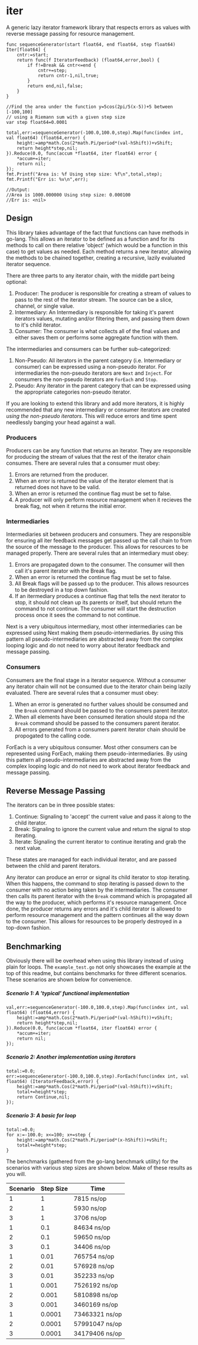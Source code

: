 # iter

A generic lazy iterator framework library that respects errors as values with reverse message passing for resource management.

```golang
func sequenceGenerator(start float64, end float64, step float64) Iter[float64] {
    cntr:=start;
    return func(f IteratorFeedback) (float64,error,bool) {
        if f!=Break && cntr<=end {
            cntr+=step;
            return cntr-1,nil,true;
        }
        return end,nil,false;
    }
}

//Find the area under the function y=5cos(2pi/5(x-5))+5 between [-100,100]
// using a Riemann sum with a given step size
var step float64=0.0001

total,err:=sequenceGenerator(-100.0,100.0,step).Map(func(index int, val float64) (float64,error) {
    height:=amp*math.Cos(2*math.Pi/period*(val-hShift))+vShift;
    return height*step,nil;
}).Reduce(0.0, func(accum *float64, iter float64) error {
    *accum+=iter;
    return nil;
});
fmt.Printf("Area is: %f Using step size: %f\n",total,step);
fmt.Printf("Err is: %v\n",err);

//Output:
//Area is 1000.000000 Using step size: 0.000100
//Err is: <nil>
```

## Design

This library takes advantage of the fact that functions can have methods in go-lang. This allows an iterator to be defined as a function and for its methods to call on there relative 'object' (which would be a function in this case) to get values as needed. Each method returns a new iterator, allowing the methods to be chained together, creating a recursive, lazily evaluated iterator sequence.

There are three parts to any iterator chain, with the middle part being optional:

1. Producer: The producer is responsible for creating a stream of values to pass to the rest of the iterator stream. The source can be a slice, channel, or single value.
1. Intermediary: An Intermediary is responsible for taking it's parent iterators values, mutating and/or filtering them, and passing them down to it's child iterator.
1. Consumer: The consumer is what collects all of the final values and either saves them or performs some aggregate function with them.

The intermediaries and consumers can be further sub-categorized:

1. Non-Pseudo: All iterators in the parent category (i.e. Intermediary or consumer) can be expressed using a non-pseudo iterator. For intermediaries the non-pseudo iterators are ```Next``` and ```Inject```. For consumers the non-pseudo iterators are ```ForEach``` and ```Stop```.
1. Pseudo: Any iterator in the parent category that can be expressed using the appropriate categories non-pseudo iterator.

If you are looking to extend this library and add more iterators, it is highly recommended that any new intermediary or consumer iterators are created _using the non-pseudo iterators_. This will reduce errors and time spent needlessly banging your head against a wall.

### Producers

Producers can be any function that returns an iterator. They are responsible for producing the stream of values that the rest of the iterator chain consumes. There are several rules that a consumer must obey:
1. Errors are returned from the producer. 
1. When an error is returned the value of the iterator element that is returned does not have to be valid.
1. When an error is returned the continue flag must be set to false.
1. A producer will only perform resource management when it recieves the break flag, not when it returns the initial error.

### Intermediaries
Intermediaries sit between producers and consumers. They are responsible for ensuring all iter feedback messages get passed up the call chain to from the source of the message to the producer. This allows for resources to be managed properly. There are several rules that an intermediary must obey:
1. Errors are propagated down to the consumer. The consumer will then call it's parent iterator with the Break flag.
1. When an error is returned the continue flag must be set to false.
1. All Break flags will be passed up to the producer. This allows resources to be destroyed in a top down fashion.
1. If an itermediary produces a continue flag that tells the next iterator to stop, it should not clean up its parents or itself, but should return the command to not continue. The consumer will start the destruction process once it sees the command to not continue.

Next is a very ubiquitous intermediary, most other intermediaries can be expressed using Next making them pseudo-intermediaries. By using this pattern all pseudo-intermediaries are abstracted away from the complex looping logic and do not need to worry about iterator feedback and message passing.

### Consumers

Consumers are the final stage in a iterator sequence. Without a consumer any iterator chain will not be consumed due to the iterator chain being lazily evaluated. There are several rules that a consumer must obey:
1. When an error is generated no further values should be consumed and the ```Break``` command should be passed to the consumers parent iterator.
1. When all elements have been consumed iteration should stopa nd the ```Break``` command should be passed to the consumers parent iterator.
1. All errors generated from a consumers parent iterator chain should be propogated to the calling code.

ForEach is a very ubiquitous consumer. Most other consumers can be represented using ForEach, making them pseudo-intermediaries. By using this pattern all pseudo-intermediaries are abstracted away from the complex looping logic and do not need to work about iterator feedback and message passing.

## Reverse Message Passing

The iterators can be in three possible states:

1. Continue: Signaling to 'accept' the current value and pass it along to the child iterator.
1. Break: Signaling to ignore the current value and return the signal to stop iterating.
1. Iterate: Signaling the current iterator to continue iterating and grab the next value.

These states are managed for each individual iterator, and are passed between the child and parent iterators.

Any iterator can produce an error or signal its child iterator to stop iterating. When this happens, the command to stop iterating is passed down to the consumer with no action being taken by the intermediaries. The consumer then calls its parent iterator with the ```Break``` command which is propagated all the way to the producer, which performs it's resource management. Once done, the producer returns any errors and it's child iterator is allowed to perform resource management and the pattern continues all the way down to the consumer. This allows for resources to be properly destroyed in a top-down fashion.

## Benchmarking

Obviously there will be overhead when using this library instead of using plain for loops. The ```example_test.go``` not only showcases the example at the top of this readme, but contains benchmarks for three different scenarios. These scenarios are shown below for convenience.


##### Scenario 1: A 'typical' functional implementation

```golang
val,err:=sequenceGenerator(-100.0,100.0,step).Map(func(index int, val float64) (float64,error) {
    height:=amp*math.Cos(2*math.Pi/period*(val-hShift))+vShift;
    return height*step,nil;
}).Reduce(0.0, func(accum *float64, iter float64) error {
    *accum+=iter;
    return nil;
});
```

##### Scenario 2: Another implementation using iterators

```golang
total:=0.0;
err:=sequenceGenerator(-100.0,100.0,step).ForEach(func(index int, val float64) (IteratorFeedback,error) {
    height:=amp*math.Cos(2*math.Pi/period*(val-hShift))+vShift;
    total+=height*step;
    return Continue,nil;
});
```

##### Scenario 3: A basic for loop

```golang
total:=0.0;
for x:=-100.0; x<=100; x+=step {
    height:=amp*math.Cos(2*math.Pi/period*(x-hShift))+vShift;
    total+=height*step;
}
```

The benchmarks (gathered from the go-lang benchmark utility) for the scenarios with various step sizes are shown below. Make of these results as you will.

| Scenario | Step Size | Time |
|----------|-----------|------|
| 1 | 1 | 7815 ns/op |
| 2 | 1 | 5930 ns/op |
| 3 | 1 | 3706 ns/op |
| 1 | 0.1 | 84634 ns/op |
| 2 | 0.1 | 59650 ns/op |
| 3 | 0.1 | 34406 ns/op |
| 1 | 0.01 | 765754 ns/op |
| 2 | 0.01 | 576928 ns/op |
| 3 | 0.01 | 352233 ns/op |
| 1 | 0.001 | 7526192 ns/op |
| 2 | 0.001 | 5810898 ns/op |
| 3 | 0.001 | 3460169 ns/op |
| 1 | 0.0001 | 73463321 ns/op |
| 2 | 0.0001 | 57991047 ns/op |
| 3 | 0.0001 | 34179406 ns/op |

